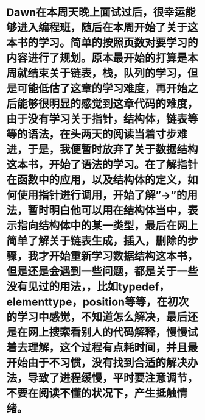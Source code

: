 # Dawn在本周天晚上面试过后，很幸运能够进入编程班，随后在本周开始了关于这本书的学习。简单的按照页数对要学习的内容进行了规划。原本最开始的打算是本周就结束关于链表，栈，队列的学习，但是可能低估了这章的学习难度，再开始之后能够很明显的感觉到这章代码的难度，由于没有学习关于指针，结构体，链表等等的语法，在头两天的阅读当着寸步难进，于是，我便暂时放弃了关于数据结构这本书，开始了语法的学习。在了解指针在函数中的应用，以及结构体的定义，如何使用指针进行调用，开始了解”->”的用法，暂时明白他可以用在结构体当中，表示指向结构体中的某一类型，最后在网上简单了解关于链表生成，插入，删除的步骤，我才开始重新学习数据结构这本书，但是还是会遇到一些问题，都是关于一些没有见过的用法，，比如typedef，elementtype，position等等，在初次的学习中感觉，不知道怎么解决，最后还是在网上搜索看别人的代码解释，慢慢试着去理解，这个过程有点耗时间，并且最开始由于不习惯，没有找到合适的解决办法，导致了进程缓慢，平时要注意调节，不要在阅读不懂的状况下，产生抵触情绪。

